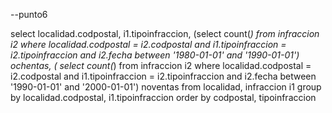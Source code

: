 --punto6

select localidad.codpostal, i1.tipoinfraccion, (select count(*)
						from infraccion i2
						where localidad.codpostal = i2.codpostal
						and i1.tipoinfraccion = i2.tipoinfraccion
						and i2.fecha between '1980-01-01' and '1990-01-01') ochentas, ( select count(*)
														from infraccion i2
														where localidad.codpostal = i2.codpostal
														and i1.tipoinfraccion = i2.tipoinfraccion
														and i2.fecha between '1990-01-01' and '2000-01-01') noventas
from localidad, infraccion i1
group by localidad.codpostal, i1.tipoinfraccion
order by codpostal, tipoinfraccion
